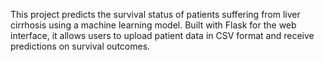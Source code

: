 This project predicts the survival status of patients suffering from liver cirrhosis using a machine learning model. Built with Flask for the web interface, it allows users to upload patient data in CSV format and receive predictions on survival outcomes.
